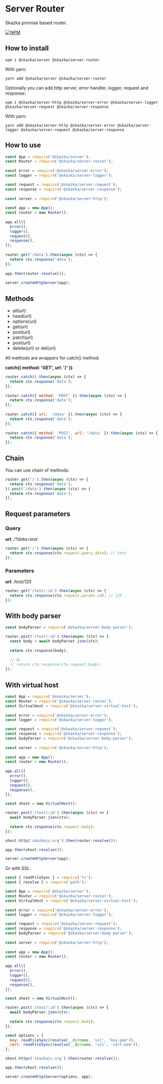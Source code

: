 # Server Router

Skazka promise based router.

[![NPM](https://nodei.co/npm/@skazka/server-router.png)](https://npmjs.org/package/@skazka/server-router)

## How to install

    npm i @skazka/server @skazka/server-router
    
With yarn:

    yarn add @skazka/server @skazka/server-router
    
Optionally you can add http server, error handler, logger, request and response:

    npm i @skazka/server-http @skazka/server-error @skazka/server-logger @skazka/server-request @skazka/server-response
      
With yarn:

    yarn add @skazka/server-http @skazka/server-error @skazka/server-logger @skazka/server-request @skazka/server-response

## How to use

```javascript
const App = require('@skazka/server');
const Router = require('@skazka/server-router');
        
const error = require('@skazka/server-error');
const logger = require('@skazka/server-logger');

const request = require('@skazka/server-request');
const response = require('@skazka/server-response');
        
const server = require('@skazka/server-http');
        
const app = new App();
const router = new Router();
        
app.all([
  error(),
  logger(),
  request(),
  response(),
]);
    
router.get('/data').then(async (ctx) => {
  return ctx.response('data');
});
        
app.then(router.resolve());
        
server.createHttpServer(app);
```

## Methods

* all(url)
* head(url)
* options(url)
* get(url)
* post(url)
* patch(url)
* post(url)
* delete(url) or del(url)

All methods are wrappers for catch() method:

**catch({ method: 'GET', url: '/' })**

```javascript
router.catch().then(async (ctx) => {
  return ctx.response('data');
});
    
router.catch({ method: 'POST' }).then(async (ctx) => {
  return ctx.response('data');
});
    
router.catch({ url: '/data' }).then(async (ctx) => {
  return ctx.response('data');
});
    
router.catch({ method: 'POST', url: '/data' }).then(async (ctx) => {
  return ctx.response('data');
});
```

## Chain

You can use chain of methods:

```javascript
router.get('/').then(async (ctx) => {
  return ctx.response('data');
}).post('/data').then(async (ctx) => {
  return ctx.response('data');
});
```
    
## Request parameters

### Query

**url**: */?data=test*

```javascript
router.get('/').then(async (ctx) => {
  return ctx.response(ctx.request.query.data); // test
});
```
    
### Parameters

**url**: */test/125*

```javascript
router.get('/test/:id').then(async (ctx) => {
  return ctx.response(ctx.request.params.id); // 125
});
```

## With body parser

```javascript
const bodyParser = require('@skazka/server-body-parser');

router.post('/test/:id').then(async (ctx) => {
  const body = await bodyParser.json(ctx);
  
  return ctx.response(body);
  
  // Or 
  // return ctx.response(ctx.request.body);
});
```

## With virtual host

```javascript
const App = require('@skazka/server');
const Router = require('@skazka/server-router');
const VirtualHost = require('@skazka/server-virtual-host');
        
const error = require('@skazka/server-error');
const logger = require('@skazka/server-logger');

const request = require('@skazka/server-request');
const response = require('@skazka/server-response');
const bodyParser = require('@skazka/server-body-parser');
        
const server = require('@skazka/server-http');
        
const app = new App();
const router = new Router();
        
app.all([
  error(),
  logger(),
  request(),
  response(),
]);

const vhost = new VirtualHost();

router.post('/test/:id').then(async (ctx) => {
  await bodyParser.json(ctx);
  
  return ctx.response(ctx.request.body);
});

vhost.http('skazkajs.org').then(router.resolve());

app.then(vhost.resolve());

server.createHttpServer(app);
```

Or with SSL:

```javascript
const { readFileSync } = require('fs');
const { resolve } = require('path');

const App = require('@skazka/server');
const Router = require('@skazka/server-router');
const VirtualHost = require('@skazka/server-virtual-host');
        
const error = require('@skazka/server-error');
const logger = require('@skazka/server-logger');

const request = require('@skazka/server-request');
const response = require('@skazka/server-response');
const bodyParser = require('@skazka/server-body-parser');
        
const server = require('@skazka/server-http');
        
const app = new App();
const router = new Router();
        
app.all([
  error(),
  logger(),
  request(),
  response(),
]);

const vhost = new VirtualHost();

router.post('/test/:id').then(async (ctx) => {
  await bodyParser.json(ctx);
  
  return ctx.response(ctx.request.body);
});

const options = {
  key: readFileSync(resolve(__dirname, 'ssl', 'key.pem')),
  cert: readFileSync(resolve(__dirname, 'ssl', 'cert.pem')),
};

vhost.https('skazkajs.org').then(router.resolve());

app.then(vhost.resolve());

server.createHttpsServer(options, app);
```
